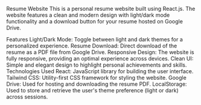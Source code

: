 Resume Website
This is a personal resume website built using React.js. The website features a clean and modern design with light/dark mode functionality and a download button for your resume hosted on Google Drive.

Features
Light/Dark Mode: Toggle between light and dark themes for a personalized experience.
Resume Download: Direct download of the resume as a PDF file from Google Drive.
Responsive Design: The website is fully responsive, providing an optimal experience across devices.
Clean UI: Simple and elegant design to highlight personal achievements and skills.
Technologies Used
React: JavaScript library for building the user interface.
Tailwind CSS: Utility-first CSS framework for styling the website.
Google Drive: Used for hosting and downloading the resume PDF.
LocalStorage: Used to store and retrieve the user's theme preference (light or dark) across sessions.